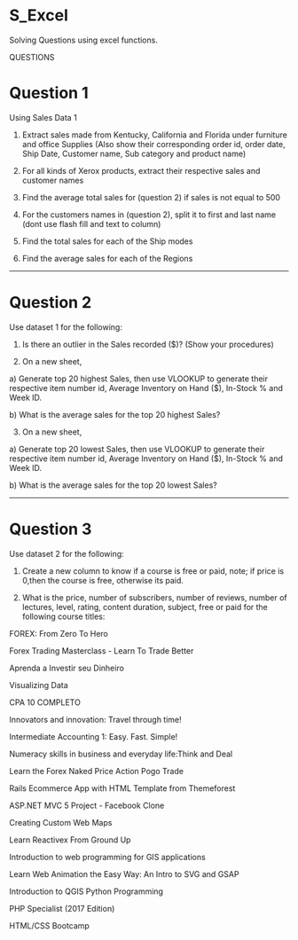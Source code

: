 # S_Excel
Solving Questions using excel functions.

QUESTIONS

# Question 1

Using Sales Data 1

1. Extract sales made from Kentucky, California and Florida under furniture and office Supplies (Also show their corresponding order id, order date, Ship Date, Customer name, Sub category and product name)

2. For all kinds of Xerox products, extract their respective sales and customer names

3. Find the average total sales for (question 2) if sales is not equal to 500

4. For the customers names in (question 2), split it to first and last name (dont use flash fill and text to column)

5. Find the total sales for each of the Ship modes

6. Find the average sales for each of the Regions
---


# Question 2

Use dataset 1 for the following:

1) Is there an outlier in the Sales recorded ($)? (Show your procedures)

2) On a new sheet,

a) Generate top 20 highest Sales, then use VLOOKUP to generate their respective item number id, Average Inventory on Hand ($), In-Stock % and Week ID.

b) What is the average sales for the top 20 highest Sales?

3) On a new sheet,

a) Generate top 20 lowest Sales, then use VLOOKUP to generate their respective item number id, Average Inventory on Hand ($), In-Stock % and Week ID.

b) What is the average sales for the top 20 lowest Sales?

---

# Question 3

Use dataset 2 for the following:

1) Create a new column to know if a course is free or paid, note; if price is 0,then the course is free, otherwise its paid.

2) What is the price, number of subscribers, number of reviews, number of lectures, level, rating, content duration, subject, free or paid for the following course titles:

FOREX: From Zero To Hero

Forex Trading Masterclass - Learn To Trade Better

Aprenda a Investir seu Dinheiro

Visualizing Data

CPA 10 COMPLETO

Innovators and innovation: Travel through time!

Intermediate Accounting 1: Easy. Fast. Simple!

Numeracy skills in business and everyday life:Think and Deal

Learn the Forex Naked Price Action Pogo Trade

Rails Ecommerce App with HTML Template from Themeforest

ASP.NET MVC 5 Project - Facebook Clone

Creating Custom Web Maps

Learn Reactivex From Ground Up

Introduction to web programming for GIS applications

Learn Web Animation the Easy Way: An Intro to SVG and GSAP

Introduction to QGIS Python Programming

PHP Specialist (2017 Edition)

HTML/CSS Bootcamp


